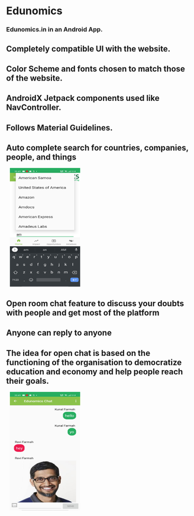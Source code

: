 # Edunomics
### Edunomics.in in an Android App.

## Completely compatible UI with the website.
## Color Scheme and fonts chosen to match those of the website.
## AndroidX Jetpack components used like NavController.
## Follows Material Guidelines.

## Auto complete search for countries, companies, people, and things
 <p> <img hspace="10" src="https://github.com/KunalFarmah98/Edunomics/blob/master/app/src/main/res/raw/autocomplete_search.jpg" width =190 
  height = 320/>
</p>



## Open room chat feature to discuss your doubts with people and get most of the platform
## Anyone can reply to anyone
## The idea for open chat is based on the functioning of the organisation to democratize education and economy and help people reach their goals.
<p> <img hspace="10" src="https://github.com/KunalFarmah98/Edunomics/blob/master/app/src/main/res/raw/chat.jpg" width =190 
  height = 320/>
</p>
